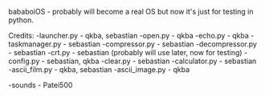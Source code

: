 bababoiOS - probably will become a real OS but now it's just for testing in python.

Credits:
-launcher.py - qkba, sebastian
-open.py - qkba
-echo.py - qkba
-taskmanager.py - sebastian
-compressor.py - sebastian
-decompressor.py - sebastian
-crt.py - sebastian (probably will use later, now for testing)
-config.py - sebastian, qkba
-clear.py - sebastian
-calculator.py - sebastian
-ascii_film.py - qkba, sebastian
-ascii_image.py - qkba

-sounds - Patei500
